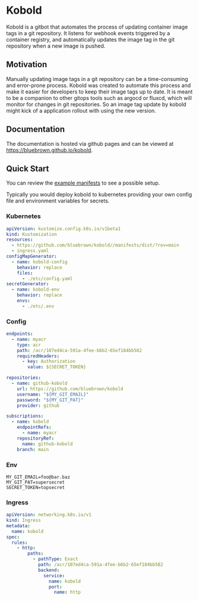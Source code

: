# Kobold

Kobold is a gitbot that automates the process of updating container image tags
in a git repository. It listens for webhook events triggered by a container
registry, and automatically updates the image tag in the git repository when a
new image is pushed.

## Motivation

Manually updating image tags in a git repository can be a time-consuming and
error-prone process. Kobold was created to automate this process and make it
easier for developers to keep their image tags up to date. It is meant to be a
companion to other gitops tools such as argocd or fluxcd, which will monitor for
changes in git repositories. So an image tag update by kobold might kick of a
application rollout with using the new version.

## Documentation

The documentation is hosted via github pages and can be viewed at
<https://bluebrown.github.io/kobold>.

## Quick Start

You can review the [example manifests](./manifests/example/) to see a possible
setup.

Typically you would deploy kobold to kubernetes providing your own config file
and environment variables for secrets.

### Kubernetes

```yaml
apiVersion: kustomize.config.k8s.io/v1beta1
kind: Kustomization
resources:
  - https://github.com/bluebrown/kobold//manifests/dist/?rev=main
  - ingress.yaml
configMapGenerator:
  - name: kobold-config
    behavior: replace
    files:
      - ./etc/config.yaml
secretGenerator:
  - name: kobold-env
    behavior: replace
    envs:
      - ./etc/.env
```

### Config

```yaml
endpoints:
  - name: myacr
    type: acr
    path: /acr/107ed4ca-591a-4fee-b6b2-65ef184bb582
    requiredHeaders:
      - key: Authorization
        value: ${SECRET_TOKEN}

repositories:
  - name: github-kobold
    url: https://github.com/bluebrown/kobold
    username: "${MY_GIT_EMAIL}"
    password: "${MY_GIT_PAT}"
    provider: github

subscriptions:
  - name: kobold
    endpointRefs:
      - name: myacr
    repositoryRef:
      name: github-kobold
    branch: main
```

### Env

```console
MY_GIT_EMAIL=foo@bar.baz
MY_GIT_PAT=supersecret
SECRET_TOKEN=topsecret
```

### Ingress

```yaml
apiVersion: networking.k8s.io/v1
kind: Ingress
metadata:
  name: kobold
spec:
  rules:
    - http:
        paths:
          - pathType: Exact
            path: /acr/107ed4ca-591a-4fee-b6b2-65ef184bb582
            backend:
              service:
                name: kobold
                port:
                  name: http
```
